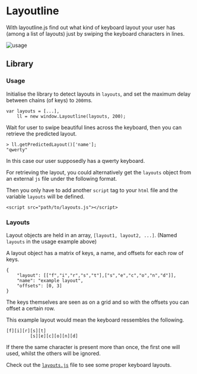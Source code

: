 Layoutline
==========
With layoutline.js find out what kind of keyboard layout your user has (among a list of layouts) just by swiping the keyboard characters in lines.

![usage](http://i.imgur.com/M6umvRS.png)

## Library

### Usage
Initialise the library to detect layouts in `layouts`, and set the maximum delay between chains (of keys) to `200`ms.
```
var layouts = [...],
	ll = new window.Layoutline(layouts, 200);
```
Wait for user to swipe beautiful lines across the keyboard, then you can retrieve the predicted layout.
```
> ll.getPredictedLayout()['name'];
"qwerty"
```
In this case our user supposedly has a qwerty keyboard.

For retrieving the layout, you could alternatively get the `layouts` object from an external `js` file under the following format.

Then you only have to add another `script` tag to your `html` file and the variable `layouts` will be defined.
```
<script src="path/to/layouts.js"></script>
```

### Layouts
Layout objects are held in an array, `[layout1, layout2, ...]`. (Named `layouts` in the usage example above)

A layout object has a matrix of keys, a name, and offsets for each row of keys.
```
{
	"layout": [["f","i","r","s","t"],["s","e","c","o","n","d"]],
	"name": "example layout",
	"offsets": [0, 3]
}
```
The keys themselves are seen as on a grid and so with the offsets you can offset a certain row.

This example layout would mean the keyboard ressembles the following.
```
[f][i][r][s][t]
         [s][e][c][o][n][d]
```
If there the same character is present more than once, the first one will used, whilst the others will be ignored.

Check out the [`layouts.js`](layouts.js) file to see some proper keyboard layouts.


